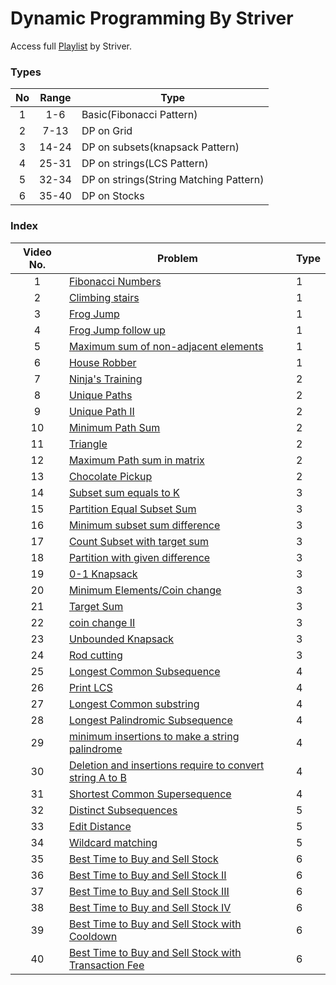 # Dynamic Programming By Striver

Access full [Playlist](<(https://www.youtube.com/playlist?list=PLgUwDviBIf0qUlt5H_kiKYaNSqJ81PMMY)>) by Striver.

### Types

| No  | Range | Type                                   |
| :-: | :---: | -------------------------------------- |
|  1  |  1-6  | Basic(Fibonacci Pattern)               |
|  2  | 7-13  | DP on Grid                             |
|  3  | 14-24 | DP on subsets(knapsack Pattern)        |
|  4  | 25-31 | DP on strings(LCS Pattern)             |
|  5  | 32-34 | DP on strings(String Matching Pattern) |
|  6  | 35-40 | DP on Stocks                           |

### Index

| Video No. | Problem                                                                                                             | Type |
| :-------: | ------------------------------------------------------------------------------------------------------------------- | ---- |
|     1     | [Fibonacci Numbers](./1_fibonacciNumbers.md)                                                                        | 1    |
|     2     | [Climbing stairs](./2_climbingStairs.md)                                                                            | 1    |
|     3     | [Frog Jump](./3_frogJump.md)                                                                                        | 1    |
|     4     | [Frog Jump follow up](./4_KfrogJump.md)                                                                             | 1    |
|     5     | [Maximum sum of non-adjacent elements](./5_MaximumSum.md)                                                           | 1    |
|     6     | [House Robber](./6_HouseRobberII.md)                                                                                | 1    |
|     7     | [Ninja's Training](./7_ninjasTraining.md)                                                                           | 2    |
|     8     | [Unique Paths](./8_UniquePaths.md)                                                                                  | 2    |
|     9     | [Unique Path II](./9_UniquePathII.md)                                                                               | 2    |
|    10     | [Minimum Path Sum](./10_MinimumPathSum.md)                                                                          | 2    |
|    11     | [Triangle](./11.triangle.md)                                                                                        | 2    |
|    12     | [Maximum Path sum in matrix](./12_MaximumPathSum.md)                                                                | 2    |
|    13     | [Chocolate Pickup](./13_chocolatePickup.md)                                                                         | 2    |
|    14     | [Subset sum equals to K](./14_subsetSumEqualsK.md)                                                                  | 3    |
|    15     | [Partition Equal Subset Sum](./15_PartitionEqualSubsetSum.md)                                                       | 3    |
|    16     | [Minimum subset sum difference](./16_MinimumSubsetSumDifference.md)                                                 | 3    |
|    17     | [Count Subset with target sum](./17_CountSubsetWithTargetSum.md)                                                    | 3    |
|    18     | [Partition with given difference](./18_PartitionWithGivenDifference.md)                                             | 3    |
|    19     | [0-1 Knapsack](./19_0-1Knapsack.md)                                                                                 | 3    |
|    20     | [Minimum Elements/Coin change](./20_MinimumElements.md)                                                             | 3    |
|    21     | [Target Sum](./21_TargetSum.md)                                                                                     | 3    |
|    22     | [coin change II](./22_coinChangeII.md)                                                                              | 3    |
|    23     | [Unbounded Knapsack](./23_UnboundedKnapsack.md)                                                                     | 3    |
|    24     | [Rod cutting](./24_RodCutting.md)                                                                                   | 3    |
|    25     | [Longest Common Subsequence](./25_LongestCommonSubsequence.md)                                                      | 4    |
|    26     | [Print LCS](./26_PrintLCS.md)                                                                                       | 4    |
|    27     | [Longest Common substring](./27_LongestCommonSubstring.md)                                                          | 4    |
|    28     | [Longest Palindromic Subsequence](./28_LongestPalindromicSubsequence.md)                                            | 4    |
|    29     | [minimum insertions to make a string palindrome](./29_minimumInsertionsToMakeAStringPalindrome.md)                  | 4    |
|    30     | [Deletion and insertions require to convert string A to B](./30_deletionAndInsertionsRequireToConvertStringAToB.md) | 4    |
|    31     | [Shortest Common Supersequence](./31_ShortestCommonSupersequence.md)                                                | 4    |
|    32     | [Distinct Subsequences](./32_DistinctSubsequences.md)                                                               | 5    |
|    33     | [Edit Distance](./33_EditDistance.md)                                                                               | 5    |
|    34     | [Wildcard matching](./34_WildcardMatching.md)                                                                       | 5    |
|    35     | [Best Time to Buy and Sell Stock](./35_BestTimeToBuyAndSellStock.md)                                                | 6    |
|    36     | [Best Time to Buy and Sell Stock II](./36_BestTimeToBuyAndSellStockII.md)                                           | 6    |
|    37     | [Best Time to Buy and Sell Stock III](./37_BestTimeToBuyAndSellStockIII.md)                                         | 6    |
|    38     | [Best Time to Buy and Sell Stock IV](./38_BestTimeToBuyAndSellStockIV.md)                                           | 6    |
|    39     | [Best Time to Buy and Sell Stock with Cooldown](./39_BestTimeToBuyAndSellStockWithCooldown.md)                      | 6    |
|    40     | [Best Time to Buy and Sell Stock with Transaction Fee](./40_BestTimeToBuyAndSellStockWithTransactionFee.md)         | 6    |
